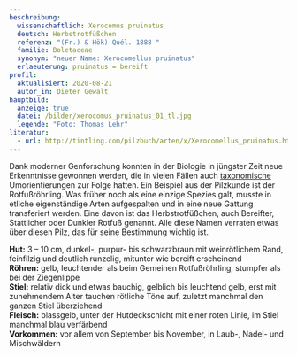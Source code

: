 ```yaml
---
beschreibung:
  wissenschaftlich: Xerocomus pruinatus
  deutsch: Herbstrotfüßchen
  referenz: "(Fr.) & Hök) Quél. 1888 "
  familie: Boletaceae
  synonym: "neuer Name: Xerocomellus pruinatus"
  erlaeuterung: pruinatus = bereift
profil:
  aktualisiert: 2020-08-21
  autor_in: Dieter Gewalt
hauptbild:
  anzeige: true
  datei: /bilder/xerocomus_pruinatus_01_tl.jpg
  legende: "Foto: Thomas Lehr"
literatur:
  - url: http://tintling.com/pilzbuch/arten/x/Xerocomellus_pruinatus.html
---
```

Dank moderner Genforschung konnten in der Biologie in jüngster Zeit neue Erkenntnisse gewonnen werden, die in vielen Fällen auch [taxonomische](<Taxonomie "Glossar">) Umorientierungen zur Folge hatten. Ein Beispiel aus der Pilzkunde ist der Rotfußröhrling. Was früher noch als eine einzige Spezies galt, musste in etliche eigenständige Arten aufgespalten und in eine neue Gattung transferiert werden. Eine davon ist das Herbstrotfüßchen, auch Bereifter, Stattlicher oder Dunkler Rotfuß genannt. Alle diese Namen verraten etwas über diesen Pilz, das für seine Bestimmung wichtig ist.

**Hut:** 3 – 10 cm, dunkel-, purpur- bis schwarzbraun mit weinrötlichem Rand, feinfilzig und deutlich runzelig, mitunter wie bereift erscheinend  
**Röhren:** gelb, leuchtender als beim Gemeinen Rotfußröhrling, stumpfer als bei der Ziegenlippe  
**Stiel:** relativ dick und etwas bauchig, gelblich bis leuchtend gelb, erst mit zunehmendem Alter tauchen rötliche Töne auf, zuletzt manchmal den ganzen Stiel überziehend  
**Fleisch:** blassgelb, unter der Hutdeckschicht mit einer roten Linie, im Stiel manchmal blau verfärbend  
**Vorkommen:** vor allem von September bis November, in Laub-, Nadel- und Mischwäldern